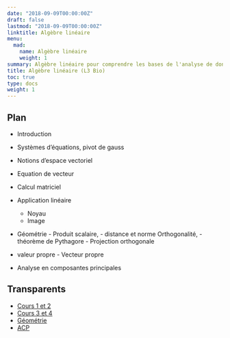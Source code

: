 ```yaml
---
date: "2018-09-09T00:00:00Z"
draft: false
lastmod: "2018-09-09T00:00:00Z"
linktitle: Algèbre linéaire
menu:
  mad:
    name: Algèbre linéaire 
    weight: 1
summary: Algèbre linéaire pour comprendre les bases de l'analyse de données
title: Algèbre linéaire (L3 Bio)
toc: true
type: docs
weight: 1
---
```



## Plan

  - Introduction 
  - Systèmes d’équations, pivot de gauss 
  - Notions d’espace vectoriel 
  - Equation de vecteur 
  - Calcul matriciel
  - Application linéaire 
    - Noyau
    - Image
  - Géométrie
		- Produit scalaire, 
		- distance et norme Orthogonalité, 
		- théorème de Pythagore 
		- Projection orthogonale

  - valeur propre - Vecteur propre
  - Analyse en composantes principales 


## Transparents

  - [Cours 1 et 2](media/partie1.pdf) 
  - [Cours 3 et 4](media/partie2.pdf)  
  - [Géométrie ](media/partie4.pdf)
  - [ACP](media/ACP-L3-2022.pdf)

